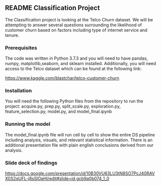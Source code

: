 ## README Classification Project

The Classification project is looking at the Telco Churn dataset. We will be attempting to answer several questions surrounding the likelihood of customer churn based on factors including type of internet service and tenure.

### Prerequisites

The code was written in Python 3.7.3 and you will need to have pandas, numpy, matplotlib,seaborn, and sklearn installed. Additionally, you will need access to the Telco dataset which can be found at the following link:

https://www.kaggle.com/blastchar/telco-customer-churn

### Installation

You will need the following Python files from the repository to run the project: acquire.py, prep.py, split_scale.py, exploration.py, feature_selection.py, model.py, and model_final.ipynb

### Running the model

The model_final.ipynb file will run cell by cell to show the entire DS pipeline including analysis, visuals, and relevant statistical information. There is an additional presentation file with plain english conclusions derived from our analysis.


### Slide deck of findings

https://docs.google.com/presentation/d/10B30VU63LU3tN8SO7PcJ40RAVX0S2qUFL-j8sSlOaHI/edit#slide=id.gcb9a0b074_1_0

